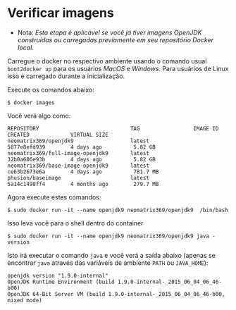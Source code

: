 # Verificar imagens

* Nota: *Esta etapa é aplicável se você já tiver imagens OpenJDK construídas ou carregadas previamente em seu repositório Docker local.*

Carregue o docker no respectivo ambiente usando o comando usual ```boot2docker up``` para os usuários *MacOS* e *Windows*. Para usuários de Linux isso é carregado durante a inicialização.

Execute os comandos abaixo:

```
$ docker images
```

Você verá algo como:
```
REPOSITORY                             TAG                 IMAGE ID            CREATED             VIRTUAL SIZE
neomatrix369/openjdk9                  latest              5877e8efd939        4 days ago          5.82 GB
neomatrix369/full-image-openjdk9       latest              32b0a686e93b        4 days ago          5.82 GB
neomatrix369/base-image-openjdk9       latest              ce63b2673e6a        4 days ago          781.7 MB
phusion/baseimage                      latest              5a14c1498ff4        4 months ago        279.7 MB
```

Agora execute estes comandos:

```
$ sudo docker run -it --name openjdk9 neomatrix369/openjdk9  /bin/bash
```
Isso leva você para o shell dentro do container

```
$ sudo docker run -it --name openjdk9 neomatrix369/openjdk9 java -version
```
Isto irá executar o comando ```java``` e você verá a saída abaixo (apenas se encontrar ```java``` através das variáveis ​​de ambiente ```PATH``` ou ```JAVA_HOME```):

```
openjdk version "1.9.0-internal"
OpenJDK Runtime Environment (build 1.9.0-internal-_2015_06_04_06_46-b00)
OpenJDK 64-Bit Server VM (build 1.9.0-internal-_2015_06_04_06_46-b00, mixed mode)
```